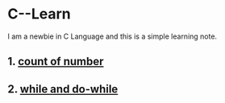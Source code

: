 # C--Learn
I am a newbie in C Language and this is a simple learning note.

## 1. [count of number](https://github.com/LeonardJoey/C--Learn/blob/master/count%20of%20number)

## 2. [while and do-while](https://github.com/LeonardJoey/C--Learn/blob/master/do-while%20and%20while)
